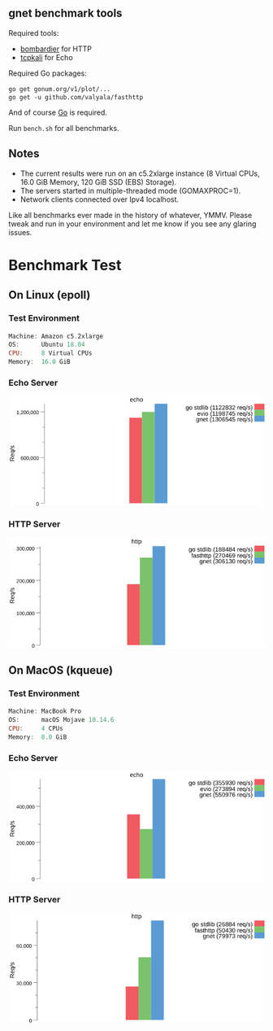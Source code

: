 ## gnet benchmark tools

Required tools:

- [bombardier](https://github.com/codesenberg/bombardier) for HTTP
- [tcpkali](https://github.com/machinezone/tcpkali) for Echo

Required Go packages:

```
go get gonum.org/v1/plot/...
go get -u github.com/valyala/fasthttp
```

And of course [Go](https://golang.org) is required.

Run `bench.sh` for all benchmarks.

## Notes

- The current results were run on an c5.2xlarge instance (8 Virtual CPUs, 16.0 GiB Memory, 120 GiB SSD (EBS) Storage).
- The servers started in multiple-threaded mode (GOMAXPROC=1).
- Network clients connected over Ipv4 localhost.

Like all benchmarks ever made in the history of whatever, YMMV. Please tweak and run in your environment and let me know if you see any glaring issues.

# Benchmark Test

## On Linux (epoll)

### Test Environment

```powershell
Machine: Amazon c5.2xlarge
OS:      Ubuntu 18.04
CPU:     8 Virtual CPUs
Memory:  16.0 GiB
```

### Echo Server

![](results/echo_linux.png)

### HTTP Server

![](results/http_linux.png)

## On MacOS (kqueue)

### Test Environment

```powershell
Machine: MacBook Pro
OS:      macOS Mojave 10.14.6
CPU:     4 CPUs
Memory:  8.0 GiB
```

### Echo Server

![](results/echo_mac.png)

### HTTP Server

![](results/http_mac.png)

